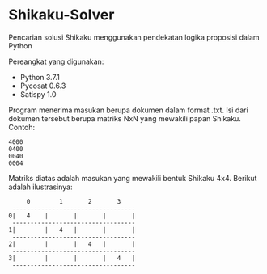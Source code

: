 # Shikaku-Solver
Pencarian solusi Shikaku menggunakan pendekatan logika proposisi dalam Python

Pereangkat yang digunakan:
- Python 3.7.1
- Pycosat 0.6.3
- Satispy 1.0


Program menerima masukan berupa dokumen dalam format .txt. Isi dari dokumen tersebut berupa matriks NxN yang mewakili papan Shikaku.
Contoh:

	4000
	0400
	0040
	0004

Matriks diatas adalah masukan yang mewakili bentuk Shikaku 4x4. Berikut adalah ilustrasinya:


	     0        1       2       3
	 ----------------------------------
	0|   4    |       |       |       |
	 ----------------------------------
	1|        |   4   |       |       |
	 ----------------------------------
	2|        |       |   4   |       |
	 ----------------------------------
	3|        |       |       |   4   |
	 ----------------------------------
